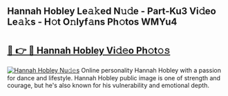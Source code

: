 ## Hannah Hobley Le𝚊𝚔ed N𝚞𝚍e - Part-Ku3 Vi𝚍eo Le𝚊𝚔s - H𝚘t O𝚗lyf𝚊ns Ph𝚘tos WMYu4

# <h2><a href="http://hf650cu.feru.top/?c=Hannah+Hobley">🔗 👉 🔴 Hannah Hobley Vi𝚍𝚎o Ph𝚘t𝚘𝚜</a></h2>

[![Hannah Hobley Nu𝚍𝚎s](https://i.imgur.com/0TWrTi3.gif)](http://hf650cu.feru.top/?c=Hannah+Hobley)
Online personality Hannah Hobley with a passion for dance and lifestyle. Hannah Hobley public image is one of strength and courage, but he's also known for his vulnerability and emotional depth. 
